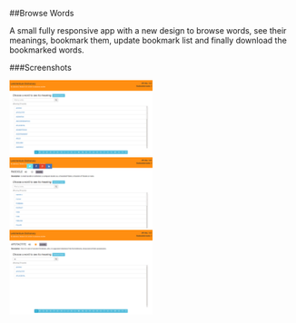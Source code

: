 ##Browse Words

A small fully responsive app with a new design to browse words, see their meanings, bookmark them, update bookmark list and finally download the bookmarked words.

###Screenshots

<img src="/ScreenShots/home_screen.png" alt="Screen 1" style="width:50%;"/>
<br/>

<img src="/ScreenShots/with_share_options.png" alt="Screen 1" style="width:50%;"/>
<br/>

<img src="/ScreenShots/word_selected_and_bookmarked.png" alt="Screen 1" style="width:50%;"/>

